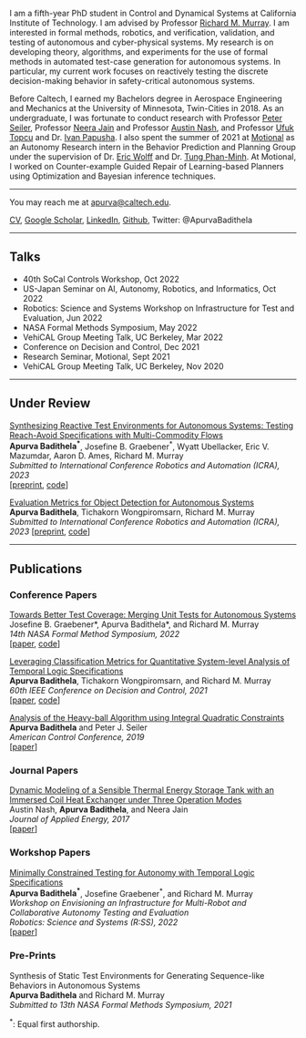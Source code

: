 I am a fifth-year PhD student in Control and Dynamical Systems at California Institute of Technology. I am advised by Professor [Richard M. Murray](https://murray.cds.caltech.edu/Main_Page). 
I am interested in formal methods, robotics, and verification, validation, and testing of autonomous and cyber-physical systems. My research is on 
developing theory, algorithms, and experiments for the use of formal methods in automated test-case generation for autonomous systems. In particular, my
current work focuses on reactively testing the discrete decision-making behavior in safety-critical autonomous systems. 

Before Caltech, I earned my Bachelors degree in Aerospace Engineering and Mechanics at the University of Minnesota, Twin-Cities in 2018. As an undergraduate, 
I was fortunate to conduct research with Professor [Peter Seiler](https://seiler.engin.umich.edu), Professor [Neera Jain](https://engineering.purdue.edu/JainResearchLab/people.html) and Professor [Austin Nash](https://www.linkedin.com/in/austin-nash-23805919a), and Professor [Ufuk Topcu](http://www.ae.utexas.edu/facultysites/topcu/wiki/index.php/Main_Page) and Dr. [Ivan Papusha](https://ivanpapusha.com). I also spent the summer of 2021 at [Motional](https://motional.com) as an Autonomy Research intern in the 
Behavior Prediction and Planning Group under the supervision of Dr. [Eric Wolff](http://www.ericmwolff.com) and Dr. [Tung Phan-Minh](https://www.linkedin.com/in/tungmphan). At Motional, I worked on Counter-example Guided Repair of Learning-based Planners using Optimization and Bayesian inference techniques.

---
You may reach me at apurva@caltech.edu.
 
<a href="https://abadithela.github.io/pdf/CV_oct_2022.pdf" target="_blank">CV</a>, [Google Scholar](https://scholar.google.com/citations?user=bsyOi1YAAAAJ&hl=en&oi=ao), [LinkedIn](https://www.linkedin.com/in/apurva-badithela-6a1040115), [Github](https://github.com/abadithela), Twitter: @ApurvaBadithela
<!-- Remove above link if you don't want to attibute -->

---
## Talks
* 40th SoCal Controls Workshop, Oct 2022
* US-Japan Seminar on AI, Autonomy, Robotics, and Informatics, Oct 2022
* Robotics: Science and Systems Workshop on Infrastructure for Test and Evaluation, Jun 2022
* NASA Formal Methods Symposium, May 2022
* VehiCAL Group Meeting Talk, UC Berkeley, Mar 2022
* Conference on Decision and Control, Dec 2021
* Research Seminar, Motional, Sept 2021
* VehiCAL Group Meeting Talk, UC Berkeley, Nov 2020

---

## Under Review
[Synthesizing Reactive Test Environments for Autonomous Systems: Testing Reach-Avoid Specifications with Multi-Commodity Flows](https://murray.cds.caltech.edu/Synthesizing_Reactive_Test_Environments_for_Autonomous_Systems:_Testing_Reach-Avoid_Specifications_with_Multi-Commodity_Flows) \
**Apurva Badithela<sup>*</sup>**, Josefine B. Graebener<sup>*</sup>, Wyatt Ubellacker, Eric V. Mazumdar, Aaron D. Ames, Richard M. Murray \
_Submitted to International Conference Robotics and Automation (ICRA), 2023_ \
[[preprint](https://murray.cds.caltech.edu/Synthesizing_Reactive_Test_Environments_for_Autonomous_Systems:_Testing_Reach-Avoid_Specifications_with_Multi-Commodity_Flows), [code](https://github.com/abadithela/Flow-Constraints)]

[Evaluation Metrics for Object Detection for Autonomous Systems](https://arxiv.org/pdf/2210.10298.pdf) \
**Apurva Badithela**, Tichakorn Wongpiromsarn, Richard M. Murray \
_Submitted to International Conference Robotics and Automation (ICRA), 2023_ 
[[preprint](https://arxiv.org/pdf/2210.10298.pdf), [code](https://github.com/abadithela/Dist-ConfusionMtrx)]

---
## Publications 

### Conference Papers
[Towards Better Test Coverage: Merging Unit Tests for Autonomous Systems](https://arxiv.org/pdf/2204.02541) \
Josefine B. Graebener*, Apurva Badithela*, and Richard M. Murray \
_14th NASA Formal Method Symposium, 2022_ \
[[paper](https://arxiv.org/pdf/2204.02541), [code](https://github.com/jgraeb/MergeUnitTests)]

[Leveraging Classification Metrics for Quantitative System-level Analysis of Temporal Logic Specifications](https://arxiv.org/pdf/2105.07343) \
**Apurva Badithela**, Tichakorn Wongpiromsarn, and Richard M. Murray \
_60th IEEE Conference on Decision and Control, 2021_ \
[[paper](https://arxiv.org/pdf/2105.07343), [code](https://github.com/abadithela/validate_perception_metrics/tree/master)]

[Analysis of the Heavy-ball Algorithm using Integral Quadratic Constraints](https://ieeexplore.ieee.org/abstract/document/8814459) \
**Apurva Badithela** and Peter J. Seiler \
_American Control Conference, 2019_ \
[[paper](https://ieeexplore.ieee.org/abstract/document/8814459)]

### Journal Papers
[Dynamic Modeling of a Sensible Thermal Energy Storage Tank with an Immersed Coil Heat Exchanger under Three Operation Modes](https://engineering.purdue.edu/JainResearchLab/pdf/dynamic-modeling-sensible-thermal-energy-storage-immersed-coil-heat-exchanger.pdf) \
Austin Nash, **Apurva Badithela**, and Neera Jain \
_Journal of Applied Energy, 2017_ \
[[paper](https://engineering.purdue.edu/JainResearchLab/pdf/dynamic-modeling-sensible-thermal-energy-storage-immersed-coil-heat-exchanger.pdf)]

### Workshop Papers
[Minimally Constrained Testing for Autonomy with Temporal Logic Specifications](http://raaslab.org/rss2022/assets/contributed_papers/RSS2022_Badithela_et_al.pdf) \
**Apurva Badithela<sup>*</sup>**, Josefine Graebener<sup>*</sup>, and Richard M. Murray \
_Workshop on Envisioning an Infrastructure for Multi-Robot and Collaborative Autonomy Testing and Evaluation_ \
_Robotics: Science and Systems (R:SS), 2022_ \
[[paper](http://raaslab.org/rss2022/assets/contributed_papers/RSS2022_Badithela_et_al.pdf)]

### Pre-Prints
Synthesis of Static Test Environments for Generating Sequence-like Behaviors in Autonomous Systems \
**Apurva Badithela** and Richard M. Murray \
_Submitted to 13th NASA Formal Methods Symposium, 2021_

<sup>*</sup>: Equal first authorship. 
